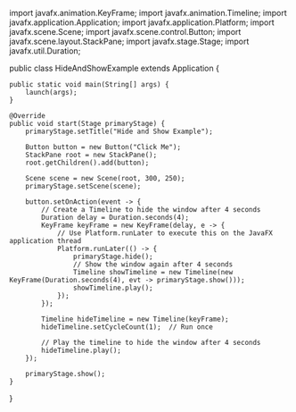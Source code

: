 import javafx.animation.KeyFrame;
import javafx.animation.Timeline;
import javafx.application.Application;
import javafx.application.Platform;
import javafx.scene.Scene;
import javafx.scene.control.Button;
import javafx.scene.layout.StackPane;
import javafx.stage.Stage;
import javafx.util.Duration;

public class HideAndShowExample extends Application {

    public static void main(String[] args) {
        launch(args);
    }

    @Override
    public void start(Stage primaryStage) {
        primaryStage.setTitle("Hide and Show Example");

        Button button = new Button("Click Me");
        StackPane root = new StackPane();
        root.getChildren().add(button);

        Scene scene = new Scene(root, 300, 250);
        primaryStage.setScene(scene);

        button.setOnAction(event -> {
            // Create a Timeline to hide the window after 4 seconds
            Duration delay = Duration.seconds(4);
            KeyFrame keyFrame = new KeyFrame(delay, e -> {
                // Use Platform.runLater to execute this on the JavaFX application thread
                Platform.runLater(() -> {
                    primaryStage.hide();
                    // Show the window again after 4 seconds
                    Timeline showTimeline = new Timeline(new KeyFrame(Duration.seconds(4), evt -> primaryStage.show()));
                    showTimeline.play();
                });
            });

            Timeline hideTimeline = new Timeline(keyFrame);
            hideTimeline.setCycleCount(1);  // Run once

            // Play the timeline to hide the window after 4 seconds
            hideTimeline.play();
        });

        primaryStage.show();
    }
}

